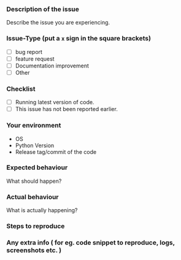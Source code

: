 ### Description of the issue
Describe the issue you are experiencing.

### Issue-Type (put a `x` sign in the square brackets)
- [ ] bug report
- [ ] feature request
- [ ] Documentation improvement
- [ ] Other

### Checklist
- [ ] Running latest version of code.
- [ ] This issue has not been reported earlier.

### Your environment
* OS
* Python Version
* Release tag/commit of the code

### Expected behaviour
What should happen?

### Actual behaviour
What is actually happening?

### Steps to reproduce

### Any extra info ( for eg. code snippet to reproduce, logs, screenshots etc. )

